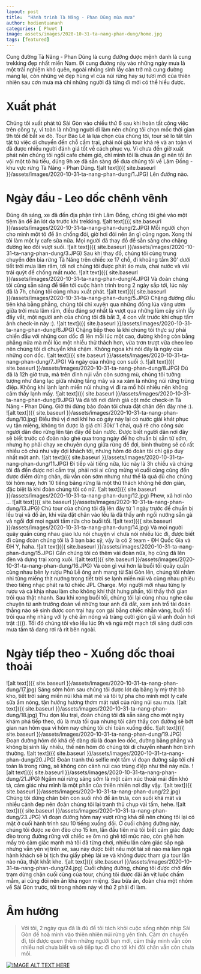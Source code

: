 ```yaml
---
layout: post
title:  "Hành trình Tà Năng - Phan Dũng mùa mưa"
author: hodientuananh
categories: [ Phượt ]
image: assets/images/2020-10-31-ta-nang-phan-dung/home.jpg
tags: [featured]
---
```

Cung đường Tà Năng - Phan Dũng là cung đường được mệnh danh là cung trekking đẹp nhất miền Nam. Đi cung đường này vào 
những ngày mưa là một trãi nghiệm khó quên, ngoài những sình lầy cản trở mà cung đường mang lại, còn những vẻ đẹp hùng 
vĩ của núi rừng hay sự tươi mới của thiên nhiên sau cơn mưa mà chỉ những người đã từng đi mới có thể hiểu được.
# Xuất phát
Chúng tôi xuất phát từ Sài Gòn vào chiều thứ 6 sau khi hoàn tất công việc trên công ty, vì toàn là những người đi làm 
nên chúng tôi chọn mốc thời gian 9h tối để bắt xe đò. Tour Bảo Lê là lựa chọn của chúng tôi, tour sẽ lo tất tần tật từ 
việc di chuyển đến chỗ cắm trại, phải nói giá tour khá rẻ và an toàn vì đã được nhiều người đánh giá tốt về cách phục vụ. 
Vì chưa đến giờ xuất phát nên chúng tôi ngồi cafe chém gió, chỉ mình tôi là chưa ăn gì nên tôi ăn vội một tô hủ tiếu, đúng 
9h xe đã sẵn sàng để đưa chúng tôi về Lâm Đồng - khu vực rừng Tà Năng - Phan Dũng.
![alt text]({{ site.baseurl }}/assets/images/2020-10-31-ta-nang-phan-dung/1.JPG)
Lên đường nào.
# Ngày đầu - Leo dốc chênh vênh
Đúng 4h sáng, xe đã đến địa phận tỉnh Lâm Đồng, chúng tôi ghé vào một tiệm ăn để ăn lót dạ trước khi trekking.
![alt text]({{ site.baseurl }}/assets/images/2020-10-31-ta-nang-phan-dung/2.JPG)
Mỗi người chọn cho mình một tô để ăn chống đói, giờ hơi đói nên ăn gì cũng ngon. Xong thì tôi làm một ly cafe sữa nữa. 
Mọi người đã thay đồ để sẵn sàng cho chặng đường leo đồi vượt suối.
![alt text]({{ site.baseurl }}/assets/images/2020-10-31-ta-nang-phan-dung/3.JPG)
Sau khi thay đồ, chúng tôi cùng trung chuyển đến bìa rừng Tà Năng trên chiếc xe 17 chỗ, đi khoảng tầm 30' dưới tiết trời 
mưa lâm râm, tới nơi chúng tôi được phát áo mưa, chai nước và vài trái quýt để chống mất nước.
![alt text]({{ site.baseurl }}/assets/images/2020-10-31-ta-nang-phan-dung/4.JPG)
Và đoàn chúng tôi cũng sẵn sàng để tiến tới cuộc hành trình trong 2 ngày sắp tới, lúc này đã là 7h, chúng tôi cùng nhau 
xuất phát.
![alt text]({{ site.baseurl }}/assets/images/2020-10-31-ta-nang-phan-dung/5.JPG)
Chặng đường đầu tiên khá bằng phẳng, chúng tôi chỉ xuyên qua những đồng lúa vàng ươm giữa trời mưa lâm râm, điều đáng sợ 
nhất là vượt qua những lùm cây sình lầy đầy vắt, một người anh của chúng tôi đã bắt 3, 4 con vắt trước khi chụp tấm ảnh 
check-in này :).
![alt text]({{ site.baseurl }}/assets/images/2020-10-31-ta-nang-phan-dung/6.JPG)
Chặng tiếp theo là khi chúng tôi thực sự phải chiến đấu với những con dốc đi lên mỗi lúc một cao, đường không còn bằng 
phẳng nữa mà mỗi lúc một nhiều thử thách hơn, vừa trơn trượt vừa cheo leo nên chúng tôi di chuyển khá chậm. 
Không ngoa khi nói đây là ngày của những con dốc.
![alt text]({{ site.baseurl }}/assets/images/2020-10-31-ta-nang-phan-dung/7.JPG)
Và ngày của những con suối :).
![alt text]({{ site.baseurl }}/assets/images/2020-10-31-ta-nang-phan-dung/8.JPG)
Dù đã là 12h giờ trưa, mà trên đỉnh núi vẫn còn sương mù, chúng tôi tưởng tượng như đang lạc giữa những tầng mây và xa 
xăm là những núi rừng trùng điệp. Không khí lành lạnh miền núi nhưng vì đi ra mồ hôi nhiều nên không cảm thấy lạnh mấy.
![alt text]({{ site.baseurl }}/assets/images/2020-10-31-ta-nang-phan-dung/9.JPG)
Và đã tới nơi đánh giá cột mốc check-in Tà Năng - Phan Dũng. Giờ thì đừng bảo đoàn tôi chưa đặt chân đến đây nhé :).
![alt text]({{ site.baseurl }}/assets/images/2020-10-31-ta-nang-phan-dung/10.jpg)
Điều thú vị ở nơi khỉ ho cò gáy này lại có nước giải khát phục vụ tận miệng, không tin được là giá chỉ 30k/ 1 chai, quá 
rẻ cho công sức người dân đèo rừng lên tận đây để bán nước. Được biết người dân nơi đây sẽ biết trước có đoàn 
nào ghé qua trong ngày để họ chuẩn bị sẵn từ sớm, nhưng họ phải chạy xe chuyên dụng giữa rừng để đợi, bình thường sẽ 
có rất nhiều cô chú như vậy đợi khách tới, nhưng hôm đó đoàn tôi chỉ gặp duy nhất một anh.
![alt text]({{ site.baseurl }}/assets/images/2020-10-31-ta-nang-phan-dung/11.JPG)
Đi tiếp vài tiếng nữa, lúc này là 3h chiều và chúng tôi đã đến được nơi cắm trại, phải nói ai cũng mừng vì cuối cùng 
cũng đến được điểm dừng chân, dù vẫn còn sớm nhưng như thế là quá đủ cho chúng tôi hôm nay, hơn 10 tiếng băng rừng là một
 thử thách không hề đơn giản, đặc biệt là khi đoàn chúng tôi có nữ.
![alt text]({{ site.baseurl }}/assets/images/2020-10-31-ta-nang-phan-dung/12.jpg)
Phew, xả hơi nào ...
![alt text]({{ site.baseurl }}/assets/images/2020-10-31-ta-nang-phan-dung/13.JPG)
Chủ tour của chúng tôi đã lên đây từ 1 ngày trước để chuẩn bị lều trại và đồ ăn, khi vừa đặt chân vào lều là đã thấy anh 
ngồi nướng sẵn gà và ngồi đợi mọi người tắm rửa cho buổi tối.
![alt text]({{ site.baseurl }}/assets/images/2020-10-31-ta-nang-phan-dung/14.jpg)
Và mọi người quây quần cùng nhau giao lưu nói chuyện vì chưa nói nhiều lúc đi, được biết đi cùng đoàn chúng tôi là 3 bạn 
bác sỹ, vậy là có 2 team - ĐH Quốc Gia và ĐH Y, haha.
![alt text]({{ site.baseurl }}/assets/images/2020-10-31-ta-nang-phan-dung/15.JPG)
Gần chúng tôi có thêm vài đoàn nữa, họ cũng đã lên đèn và dựng trại xong xuôi.
![alt text]({{ site.baseurl }}/assets/images/2020-10-31-ta-nang-phan-dung/16.JPG)
Và còn gì vui hơn là buổi tối quây quần cùng nhau bên ly rượu Phú Lễ ông anh mang từ Sài Gòn lên, chúng tôi nhâm nhi từng 
miếng thịt nướng trong tiết trời se lạnh miền núi và cùng nhau phiêu theo tiếng nhạc phát ra từ chiếc JPL Charge. Mọi người 
mời nhau từng ly rượu và cà khịa nhau làm cho không khí thật hưng phấn, tôi thấy thời gian trôi qua thật nhanh.
Sau khi xong buổi tối, chúng tôi lại cùng nhau nghe câu chuyện từ anh trưởng đoàn về những tour anh đã dắt, xem anh trổ tài 
đoán thằng nào sẽ sinh được con trai hay con gái bằng chiếc nhẫn vàng, buổi tối trôi qua nhẹ nhàng với ly chè ấm nóng và 
tràng cười giòn giã vì anh đoán hơi trật :)))). Tối đó chúng tôi vào lều lúc 9h và ngủ một mạch tới sáng dưới cơn mưa tầm 
tã đang rơi rả rít bên ngoài.
# Ngày tiếp theo - Xuống dốc thoai thoải
![alt text]({{ site.baseurl }}/assets/images/2020-10-31-ta-nang-phan-dung/17.jpg)
Sáng sớm hôm sau chúng tôi được lót dạ bằng ly mỳ thịt bò kho, tiết trời sáng miền núi khá mát mẻ và tôi tự pha cho 
mình một ly cafe sữa ấm nóng, tận hưởng hương thơm mát rượi của rừng núi sau mưa.
![alt text]({{ site.baseurl }}/assets/images/2020-10-31-ta-nang-phan-dung/18.jpg)
Thu dọn lều trại, đoàn chúng tôi đã sẵn sàng cho một ngày khám phá tiếp theo, dù là mưa tối qua nhưng tôi cảm thấy con 
đường sẽ bớt gian nan hôm qua vì hôm nay chúng tôi chỉ toàn xuống dốc.
![alt text]({{ site.baseurl }}/assets/images/2020-10-31-ta-nang-phan-dung/19.JPG)
Đoạn đường hôm đó khá dễ dàng dù là đoạn leo dốc, đường bằng phẳng và không bị sình lầy nhiều, thế nên hôm đó chúng 
tôi di chuyển nhanh hơn bình thường.
![alt text]({{ site.baseurl }}/assets/images/2020-10-31-ta-nang-phan-dung/20.JPG)
Đoàn tranh thủ selfie một tấm vì đoạn đường sắp tới chỉ toàn là trong rừng, sẽ không còn cảnh núi cao trùng điệp như thế 
này nữa.
![alt text]({{ site.baseurl }}/assets/images/2020-10-31-ta-nang-phan-dung/21.JPG)
Ngắm núi rừng sáng sớm là một cảm xúc thoải mái đến khó tả, cảm giác như mình là một phần của thiên nhiên nơi đây vậy.
![alt text]({{ site.baseurl }}/assets/images/2020-10-31-ta-nang-phan-dung/22.jpg)
Chúng tôi dừng chân bên con suối nhỏ để ăn trưa, con suối khá mát và nhiều cảnh đẹp nên đoàn chúng tôi lại tranh thủ chụp 
vài tấm, hehe.
![alt text]({{ site.baseurl }}/assets/images/2020-10-31-ta-nang-phan-dung/23.JPG)
Vì đoạn đường hôm nay vượt rừng khá dễ nên chúng tôi lại có mặt ở cuối hành trình sau 10 tiếng xuống đồi. Ở cuối chặng 
đường này, chúng tôi được xe ôm đèo cho 15 km, lần đầu tiên mà tôi biết cảm giác được đèo trong đường rừng với chiếc xe 
ôm nó ghê tới mức nào, còn ghê hơn mấy trò cảm giác mạnh mà tôi đã từng chơi, nhiều lần cảm giác sắp ngà nhưng vẫn yên 
vị trên xe, sau này được biết nếu một tài xế nào mà làm ngã hành khách sẽ bị tịch thu giấy phép lái xe và không được tham 
gia tour lần nào nữa, thật khắt khe.
![alt text]({{ site.baseurl }}/assets/images/2020-10-31-ta-nang-phan-dung/24.jpg)
Cuối chặng đường, chúng tôi được chở đến trạm dừng chân cuối cùng của tour, chúng tôi được đãi ăn vịt luộc chấm mắm, ai 
cũng đói nên ăn khá ngon miệng. Sau bữa ăn, đoàn chia một nhóm về Sài Gòn trước, tôi trong nhóm này vì thứ 2 phải đi làm. 
# Âm hưởng
>Với tôi, 2 ngày qua đã là đủ để tôi tách khỏi cuộc sống nhộn nhịp Sài Gòn để hoà mình vào thiên nhiên núi rừng yên tĩnh. 
>Cảm ơn chuyến đi, tôi được quen thêm những người bạn mới, cảm thấy mình vẫn còn nhiều nơi chưa biết và sẽ tiếp tục đi 
>cho tới khi đôi chân vẫn còn chưa mỏi.

[![IMAGE ALT TEXT HERE](http://img.youtube.com/vi/1gFM2PC_HtE/0.jpg)](http://www.youtube.com/watch?v=1gFM2PC_HtE)

